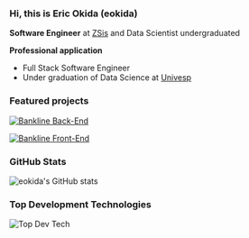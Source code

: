### Hi, this is Eric Okida (eokida)

**Software Engineer** at [ZSis](https://www.zsis.com.br) and Data Scientist undergraduated

**Professional application**
- Full Stack Software Engineer
- Under graduation of Data Science at [Univesp](https://univesp.br/institucional)


### Featured projects

[![Bankline Back-End](https://github-readme-stats.vercel.app/api/pin/?username=eokida&repo=bankline-api)](https://github.com/eokida/bankline-api)

[![Bankline Front-End](https://github-readme-stats.vercel.app/api/pin/?username=eokida&repo=bankline-app)](https://github.com/eokida/bankline-app)

### GitHub Stats

![eokida's GitHub stats](https://github-readme-stats.vercel.app/api?username=eokida&show_icons=true)

### Top Development Technologies

![Top Dev Tech](https://github-readme-stats.vercel.app/api/top-langs/?username=eokida)
